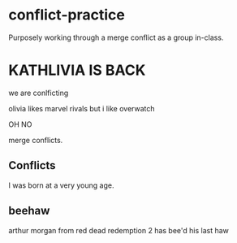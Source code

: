 # conflict-practice
Purposely working through a merge conflict as a group in-class.

# KATHLIVIA IS BACK 

we are conlficting 
 
olivia likes marvel rivals but i like overwatch

OH NO

merge conflicts.

## Conflicts
I was born at a very young age.

## beehaw 
arthur morgan from red dead redemption 2 has bee'd his last haw